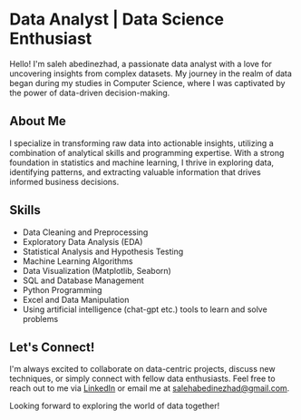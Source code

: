 # Data Analyst | Data Science Enthusiast

Hello! I'm saleh abedinezhad, a passionate data analyst with a love for uncovering insights from complex datasets. My journey in the realm of data began during my studies in Computer Science, where I was captivated by the power of data-driven decision-making.

## About Me

I specialize in transforming raw data into actionable insights, utilizing a combination of analytical skills and programming expertise. With a strong foundation in statistics and machine learning, I thrive in exploring data, identifying patterns, and extracting valuable information that drives informed business decisions.

## Skills

- Data Cleaning and Preprocessing
- Exploratory Data Analysis (EDA)
- Statistical Analysis and Hypothesis Testing
- Machine Learning Algorithms
- Data Visualization (Matplotlib, Seaborn)
- SQL and Database Management
- Python Programming
- Excel and Data Manipulation
- Using artificial intelligence (chat-gpt etc.) tools to learn and solve problems

## Let's Connect!

I'm always excited to collaborate on data-centric projects, discuss new techniques, or simply connect with fellow data enthusiasts. Feel free to reach out to me via [LinkedIn](https://www.linkedin.com/in/imsalione/) or email me at salehabedinezhad@gmail.com.

Looking forward to exploring the world of data together!


<!---
imsalione/imsalione is a ✨ special ✨ repository because its `README.md` (this file) appears on your GitHub profile.
You can click the Preview link to take a look at your changes.
--->
